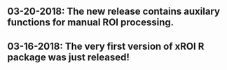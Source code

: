 ## 03-20-2018: The new release contains auxilary functions for manual ROI processing.

## 03-16-2018: The very first version of xROI R package was just released!
